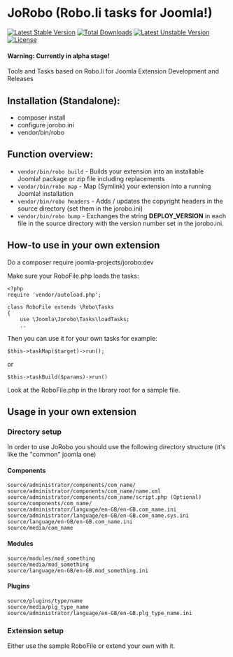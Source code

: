 # JoRobo (Robo.li tasks for Joomla!)

[![Latest Stable Version](https://poser.pugx.org/joomla-projects/jorobo/v/stable)](https://packagist.org/packages/joomla-projects/jorobo) [![Total Downloads](https://poser.pugx.org/joomla-projects/jorobo/downloads)](https://packagist.org/packages/joomla-projects/jorobo) [![Latest Unstable Version](https://poser.pugx.org/joomla-projects/jorobo/v/unstable)](https://packagist.org/packages/joomla-projects/jorobo) [![License](https://poser.pugx.org/joomla-projects/jorobo/license)](https://packagist.org/packages/joomla-projects/jorobo)

#### Warning: Currently in alpha stage!

Tools and Tasks based on Robo.li for Joomla Extension Development and Releases

## Installation (Standalone):

  * composer install
  * configure jorobo.ini
  * vendor/bin/robo
  
## Function overview:

  * `vendor/bin/robo build` - Builds your extension into an installable Joomla! package or zip file including replacements
  * `vendor/bin/robo map` - Map (Symlink) your extension into a running Joomla! installation
  * `vendor/bin/robo headers` - Adds / updates the copyright headers in the source directory (set them in the jorobo.ini)
  * `vendor/bin/robo bump` - Exchanges the string __DEPLOY_VERSION__ in each file in the source directory with the version number set in the jorobo.ini.
  
## How-to use in your own extension

Do a composer require joomla-projects/jorobo:dev

Make sure your RoboFile.php loads the tasks:

```
<?php
require 'vendor/autoload.php';

class RoboFile extends \Robo\Tasks
{
	use \Joomla\Jorobo\Tasks\loadTasks;
	..
```

Then you can use it for your own tasks for example:

`$this->taskMap($target)->run();`

or

`$this->taskBuild($params)->run()`

Look at the RoboFile.php in the library root for a sample file.

## Usage in your own extension

### Directory setup

In order to use JoRobo you should use the following directory structure (it's like the "common" joomla one)

#### Components

```
source/administrator/components/com_name/
source/administrator/components/com_name/name.xml
source/administrator/components/com_name/script.php (Optional)
source/components/com_name/
source/administrator/language/en-GB/en-GB.com_name.ini
source/administrator/language/en-GB/en-GB.com_name.sys.ini
source/language/en-GB/en-GB.com_name.ini
source/media/com_name
```

#### Modules

```
source/modules/mod_something
source/media/mod_something
source/language/en-GB/en-GB.mod_something.ini
```

#### Plugins

```
source/plugins/type/name
source/media/plg_type_name
source/administrator/language/en-GB/en-GB.plg_type_name.ini
```

### Extension setup

Either use the sample RoboFile or extend your own with it.
